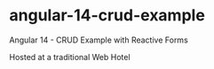 # angular-14-crud-example

Angular 14 - CRUD Example with Reactive Forms

Hosted at a traditional Web Hotel

